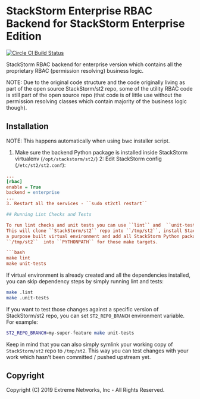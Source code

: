 # StackStorm Enterprise RBAC Backend for StackStorm Enterprise Edition

[![Circle CI Build Status](https://circleci.com/gh/StackStorm/st2-enterprise-rbac-backend.svg?style=shield&circle-token=3bfc47f8b1f7af9c1845ea79df2c18e0f32cc509)](https://circleci.com/gh/StackStorm/st2-enterprise-rbac-backend)

StackStorm RBAC backend for enterprise version which contains all the proprietary RBAC
(permission resolving) business logic.

NOTE: Due to the original code structure and the code originally living as part of the
open source StackStorm/st2 repo, some of the utility RBAC code is still part of the open
source repo (that code is of little use without the permission resolving classes which
contain majority of the business logic though).

## Installation

NOTE: This happens automatically when using bwc installer script.

1. Make sure the backend Python package is installed inside StackStorm virtualenv
   (``/opt/stackstorm/st2/``)
2: Edit StackStorm config (``/etc/st2/st2.conf``):

```ini
...
[rbac]
enable = True
backend = enterprise
...
3. Restart all the services - ``sudo st2ctl restart``

## Running Lint Checks and Tests

To run lint checks and unit tests you can use ``lint`` and  ``unit-tests`` make targets.
This will clone ``StackStorm/st2`` repo into ``/tmp/st2``, install StackStorm dependencies in
a purpose built virtual environment and add all StackStorm Python packages from
``/tmp/st2``  into ``PYTHONPATH`` for those make targets.

```bash
make lint
make unit-tests
```

If virtual environment is already created and all the dependencies installed, you can skip
dependency steps by simply running lint and tests:

```bash
make .lint
make .unit-tests
```

If you want to test those changes against a specific version of StackStorm/st2 repo, you can set
``ST2_REPO_BRANCH`` environment variable. For example:

```bash
ST2_REPO_BRANCH=my-super-feature make unit-tests
```

Keep in mind that you can also simply symlink your working copy of ``StackStorm/st2`` repo to
``/tmp/st2``. This way you can test changes with your work which hasn't been committed / pushed
upstream yet.

## Copyright

Copyright (C) 2019 Extreme Networks, Inc - All Rights Reserved.
